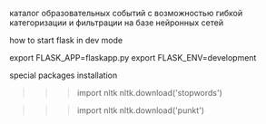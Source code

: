 каталог образовательных событий с возможностью гибкой категоризации и фильтрации на базе нейронных сетей

how to start flask in dev mode

export FLASK_APP=flaskapp.py
export FLASK_ENV=development

special packages installation
>>> import nltk
>>> nltk.download('stopwords')

>>> import nltk
>>> nltk.download('punkt')